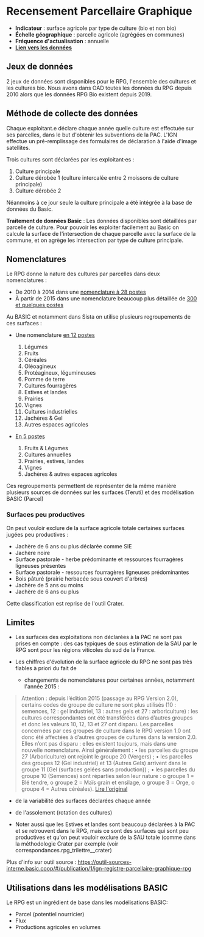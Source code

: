 # Recensement Parcellaire Graphique

- **Indicateur** : surface agricole par type de culture (bio et non bio)
- **Échelle géographique** : parcelle agricole (agrégées en communes)
- **Fréquence d'actualisation** : annuelle
- [**Lien vers les données**](https://geoservices.ign.fr/rpg)

## Jeux de données

2 jeux de données sont disponibles pour le RPG, l'ensemble des cultures et les cultures bio. Nous avons dans OAD toutes les données du RPG depuis 2010 alors que les données RPG Bio existent depuis 2019.

## Méthode de collecte des données

Chaque exploitant.e déclare chaque année quelle culture est effectuée sur ses parcelles, dans le but d'obtenir les subventions de la PAC. L'IGN effectue un pré-remplissage des formulaires de déclaration à l'aide d'image satellites.

Trois cultures sont déclarées par les exploitant·es : 
1. Culture principale
2. Culture dérobée 1 (culture intercalée entre 2 moissons de culture principale)
3. Culture dérobée 2

Néanmoins à ce jour seule la culture principale a été intégrée à la base de données du Basic.

**Traitement de données Basic** : Les données disponibles sont détaillées par parcelle de culture. Pour pouvoir les exploiter facilement au Basic on calcule la surface de l'intersection de chaque parcelle avec la surface de la commune, et on agrège les intersection par type de culture principale.

## Nomenclatures

Le RPG donne la nature des cultures par parcelles dans deux nomenclatures :

- De 2010 à 2014 dans une [nomenclature à 28 postes](https://outil-sources-interne.basic.coop/#/table/filieres.rpg_bichiffre)
- À partir de 2015 dans une nomenclature beaucoup plus détaillée de [300 et quelques postes](https://outil-sources-interne.basic.coop/#/table/filieres.rpg_trilettre)

Au BASIC et notamment dans Sista on utilise plusieurs regroupements de ces surfaces :

- Une nomenclature [en 12 postes](https://outil-sources-interne.basic.coop/#/table/filieres.basic_agricole_2)

  1. Légumes
  2. Fruits
  3. Céréales
  4. Oléoagineux
  5. Protéagineux, légumineuses
  6. Pomme de terre
  7. Cultures fourragères
  8. Estives et landes
  9. Prairies
  10. Vignes
  11. Cultures industrielles
  12. Jachères & Gel
  13. Autres espaces agricoles

- [En 5 postes](https://outil-sources-interne.basic.coop/#/table/filieres.basic_agricole_1)
  1. Fruits & Légumes
  2. Cultures annuelles
  3. Prairies, estives, landes
  4. Vignes
  5. Jachères & autres espaces agricoles

Ces regroupements permettent de représenter de la même manière plusieurs sources de données sur les surfaces (Teruti) et des modélisation BASIC (Parcel)

### Surfaces peu productives

On peut vouloir exclure de la surface agricole totale certaines surfaces jugées peu productives :

- Jachère de 6 ans ou plus déclarée comme SIE
- Jachère noire
- Surface pastorale - herbe prédominante et ressources fourragères ligneuses présentes
- Surface pastorale - ressources fourragères ligneuses prédominantes
- Bois pâturé (prairie herbacée sous couvert d'arbres)
- Jachère de 5 ans ou moins
- Jachère de 6 ans ou plus

Cette classification est reprise de l'outil Crater.

## Limites

- Les surfaces des exploitations non déclarées à la PAC ne sont pas prises en compte : des cas typiques de sous estimation de la SAU par le RPG sont pour les régions viticoles du sud de la France.
- Les chiffres d'évolution de la surface agricole du RPG ne sont pas très fiables à priori du fait de

  - changements de nomenclatures pour certaines années, notamment l'année 2015 :
> Attention : depuis l’édition 2015 (passage au RPG Version 2.0), certains codes de
groupe de culture ne sont plus utilisés (10 : semences, 12 : gel industriel, 13 :
autres gels et 27 : arboriculture) : les cultures correspondantes ont été transférées
dans d’autres groupes et donc les valeurs 10, 12, 13 et 27 ont disparu.
Les parcelles concernées par ces groupes de culture dans le RPG version 1.0 ont donc
été affectées à d’autres groupes de cultures dans la version 2.0. Elles n’ont pas disparu :
elles existent toujours, mais dans une nouvelle nomenclature.
Ainsi généralement :
• les parcelles du groupe 27 (Arboriculture) ont rejoint le groupe 20 (Vergers) ;
• les parcelles des groupes 12 (Gel industriel) et 13 (Autres Gels) arrivent dans le
groupe 11 (Gel (surfaces gelées sans production)) ;
• les parcelles du groupe 10 (Semences) sont réparties selon leur nature :
o groupe 1 = Blé tendre,
o groupe 2 = Maïs grain et ensilage,
o groupe 3 = Orge,
o groupe 4 = Autres céréales). [Lire l'original](https://geoservices.ign.fr/sites/default/files/2023-11/DC_DL_RPG_2-1_0.pdf)
  - de la variabilité des surfaces déclarées chaque année
  - de l'assolement (rotation des cultures)

- Noter aussi que les Estives et landes sont beaucoup déclarées à la PAC et se retrouvent dans le RPG, mais ce sont des surfaces qui sont peu productives et qu'on peut vouloir exclure de la SAU totale (comme dans la méthodologie Crater par exemple (voir correspondances.rpg_trilettre\_\_crater)

Plus d'info sur outil source : https://outil-sources-interne.basic.coop/#/publication/1/ign-registre-parcellaire-graphique-rpg

## Utilisations dans les modélisations BASIC

Le RPG est un ingrédient de base dans les modélisations BASIC:

- Parcel (potentiel nourricier)
- Flux
- Productions agricoles en volumes
